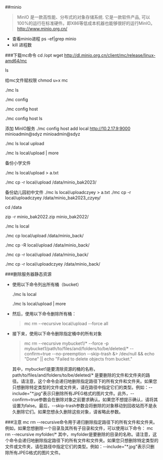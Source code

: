 ##minio
>MinIO 是一款高性能、分布式的对象存储系统. 它是一款软件产品, 可以100%的运行在标准硬件。即X86等低成本机器也能够很好的运行MinIO。
http://www.minio.org.cn/

+ 查看minio进程
ps -ef|grep minio
+ kill 进程数

###下载mc命令
cd /opt
wget http://dl.minio.org.cn/client/mc/release/linux-amd64/mc

ls

给mc文件赋权限
chmod u+x mc

./mc ls

./mc config

./mc config host

./mc config host ls

添加 MinIO服务
./mc config host add local http://10.2.17.9:9000 minioadmin@sdyz minioadmin@sdyz

./mc ls local upload

./mc ls local/upload | more

备份小学文件

./mc ls local/upload > a.txt

./mc cp -r local/upload /data/minio_bak2023/

备份幼儿园初中文件
./mc ls local/uploadczyey > a.txt
./mc cp -r local/uploadczyey /data/minio_bak2023_czyey/

cd /data

zip -r minio_bak2022.zip minio_bak2022/


./mc ls local

./mc cp local/upload /data/minio_back/

./mc cp -R local/upload /data/minio_back/

 ./mc cp -r local/upload /data/minio_back/

 ./mc cp -r local/uploadczyey /data/minio_back/

###删除服务器静态资源
+ 使用以下命令列出所有桶（bucket）

  ./mc ls local
  
  ./mc ls local/upload | more

+ 然后，使用以下命令删除所有桶：

  >mc rm --recursive local/upload --force all

+ 接下来，使用以下命令删除指定桶中的所有对象
  >mc rm --recursive mybucket1/* --force -p mybucket1/path/to/files/and/folders/to/be/deleted/* --confirm=true --no-preemption --skip-trash &> /dev/null && echo "Done" || echo "Failed to delete objects from bucket."
  
  其中，mybucket1是要清除资源的桶的名称，path/to/files/and/folders/to/be/deleted/* 是要删除的文件和文件夹的路径。请注意，这个命令会递归地删除指定路径下的所有文件和文件夹。如果您只想删除特定类型的文件或文件夹，请在路径中指定它们的类型。例如：--include="*.jpg"表示只删除所有JPEG格式的图片文件。此外，--confirm=true参数会在删除对象之前要求确认。如果您不想提示确认，请将其设置为false。最后，--skip-trash参数会将删除的对象移动到回收站而不是永久删除它们。如果您想永久删除这些对象，请省略此参数。

###注意
mc rm --recursive命令用于递归删除指定路径下的所有文件和文件夹。例如，如果您想删除一个目录及其所有子目录和文件，可以使用以下命令：
mc rm --recursive myfolder/*
其中，myfolder是要删除的目录的名称。请注意，这个命令会递归地删除指定路径下的所有文件和文件夹。如果您只想删除特定类型的文件或文件夹，请在路径中指定它们的类型。例如：--include="*.jpg"表示只删除所有JPEG格式的图片文件。
